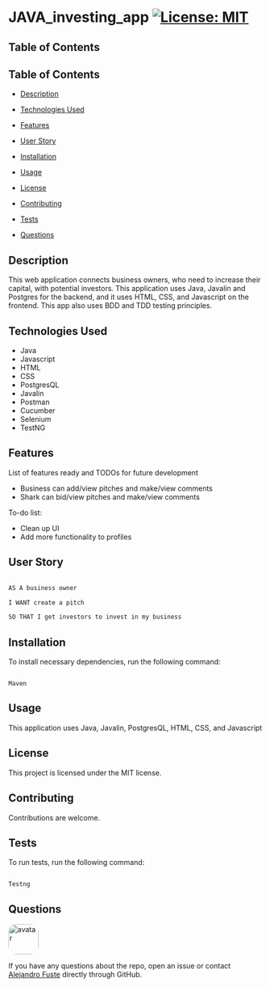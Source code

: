 
# JAVA_investing_app [![License: MIT](https://img.shields.io/badge/License-MIT-blue.svg)](https://opensource.org/licenses/MIT)

## Table of Contents

## Table of Contents
- [Description](#description)

- [Technologies Used](#technologies-used)

- [Features](#features)

- [User Story](#user-story)

- [Installation](#installation)

- [Usage](#usage)

- [License](#license)

- [Contributing](#contributing)

- [Tests](#tests)

- [Questions](#questions)

## Description 

This web application connects business owners, who need to increase their capital, with potential investors. This application uses Java, Javalin and Postgres for the backend, and it uses HTML, CSS, and Javascript on the frontend. This app also uses BDD and TDD testing principles. 

## Technologies Used
- Java
- Javascript
- HTML
- CSS
- PostgresQL
- Javalin
- Postman
- Cucumber
- Selenium
- TestNG

## Features
List of features ready and TODOs for future development

- Business can add/view pitches and make/view comments
- Shark can bid/view pitches and make/view comments

To-do list:

- Clean up UI
- Add more functionality to profiles

## User Story

```md

AS A business owner

I WANT create a pitch

SO THAT I get investors to invest in my business

```



## Installation

To install necessary dependencies, run the following command:

```

Maven

```

## Usage

This application uses Java, Javalin, PostgresQL, HTML, CSS, and Javascript

## License

This project is licensed under the MIT license.

## Contributing

Contributions are welcome. 

## Tests 

To run tests, run the following command:

```

Testng

```

## Questions

<img src="https://avatars.githubusercontent.com/u/48495840?v=4" alt="avatar" style="border-radius: 16px" width="60"/>

If you have any questions about the repo, open an issue or contact [Alejandro Fuste](https://github.com/Alejandro-Fuste) directly through GitHub.

